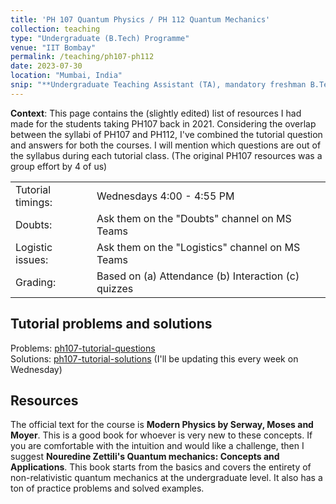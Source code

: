 ```yaml
---
title: 'PH 107 Quantum Physics / PH 112 Quantum Mechanics'
collection: teaching
type: "Undergraduate (B.Tech) Programme"
venue: "IIT Bombay"
permalink: /teaching/ph107-ph112
date: 2023-07-30
location: "Mumbai, India"
snip: "**Undergraduate Teaching Assistant (TA), mandatory freshman B.Tech courses**<br>In my fourth year, I was in charge of the ~1500 freshmen & the 40 TAs of the Quantum Mechanics course (PH 112).<br>In my third year, I taught 45 students as a TA for the older version of this course, Quantum Physics & Applications (PH 107)"
---
```

**Context**: This page contains the (slightly edited) list of resources I had made for the students taking PH107 back in 2021. Considering the overlap between the syllabi of PH107 and PH112, I've combined the tutorial question and answers for both the courses. I will mention which questions are out of the syllabus during each tutorial class. (The original PH107 resources was a group effort by 4 of us)
<!--more-->
<style>
    th {
        display: none;
    }
</style>


|   |   |
|---|---  |
|Tutorial timings:|Wednesdays 4:00 - 4:55 PM|
|Doubts:|Ask them on the "Doubts" channel on MS Teams|
|Logistic issues:|Ask them on the "Logistics" channel on MS Teams|
|Grading:|Based on (a) Attendance (b) Interaction (c) quizzes|

## Tutorial problems and solutions
Problems: [ph107-tutorial-questions](../files/ph107-tutorial-questions.pdf)  
Solutions: [ph107-tutorial-solutions](../files/ph107-tutorial-solutions.pdf) (I'll be updating this every week on Wednesday)

## Resources

The official text for the course is **Modern Physics by Serway, Moses and Moyer**. This is a good book for whoever is very new to these concepts. If you are comfortable with the intuition and would like a challenge, then I suggest **Nouredine Zettili's Quantum mechanics: Concepts and Applications**. This book starts from the basics and covers the entirety of non-relativistic quantum mechanics at the undergraduate level. It also has a ton of practice problems and solved examples.

